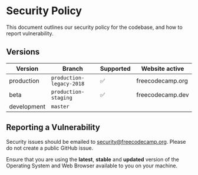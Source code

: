 # Security Policy

This document outlines our security policy for the codebase, and how to report vulnerability.

## Versions

| Version     | Branch                   | Supported          | Website active   |
| ----------- | ------------------------ | ------------------ | ---------------- |
| production  | `production-legacy-2018` | :white_check_mark: | freecodecamp.org |
| beta        | `production-staging`     | :white_check_mark: | freecodecamp.dev |
| development | `master`                 |                    |                  |

## Reporting a Vulnerability

Security issues should be emailed to security@freecodecamp.org. Please do not create a public GitHub issue.

Ensure that you are using the **latest**, **stable** and **updated** version of the Operating System and Web Browser available to you on your machine.
